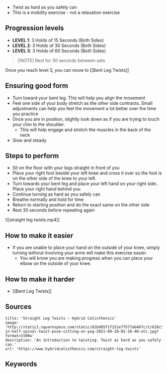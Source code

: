 - Twist as hard as you safely can
- This is a mobility exercise - not a relaxation exercise

## Progression levels
- **LEVEL 1**: 3 Holds of 15 Seconds (Both Sides)
- **LEVEL 2**: 3 Holds of 30 Seconds (Both Sides)
- **LEVEL 3**: 3 Holds of 60 Seconds (Both Sides)

> [!NOTE] Rest for 30 seconds between sets

Once you reach level 3, you can move to [[Bent Leg Twists]]

## Ensuring good form
- Turn toward your bent leg. This will help you align the movement
- Feel one side of your body stretch as the other side contracts. Small adjustments can help you feel the movement a lot better over the time you practice
- Once you are in position, slightly look down as if you are trying to touch your chin to the shoulder.
	- This will help engage and stretch the muscles in the back of the neck
- Slow and steady

## Steps to perform
- Sit on the floor with your legs straight in front of you
- Place your right foot beside your left knee and cross it over so the foot is on the other side of the knee to your left.
- Turn towards your bent leg and place your left hand on your right side.. Place your right hand behind you
- Continue turning as hard as you safely can
- Breathe normally and hold for time
- Return to starting position and do the exact same on the other side
- Rest 30 seconds before repeating again

![[straight leg twists.mp4]]

## How to make it easier
- If you are unable to place your hand on the outside of your knee, simply turning without involving your arms will make this exercise easier.
	- You will know you are making progress when you can place your elbow on the outside of your knee.

## How to make it harder
- [[Bent Leg Twists]]


## Sources
```embed
title: 'Straight Leg Twists — Hybrid Calisthenics'
image: 'http://static1.squarespace.com/static/61bd05f1f151e77577ab467c/t/628c5ffaac9dc7573d2677e4/1653366778579/sportsman-in-half-spinal-twist-pose-sitting-on-yog-2021-09-29-02-16-40-utc.jpg?format=1500w'
description: 'An introduction to twisting. Twist as hard as you safely can.'
url: 'https://www.hybridcalisthenics.com/straight-leg-twists'
```

## Keywords
